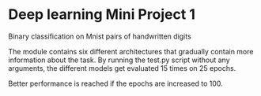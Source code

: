 # Deep learning Mini Project 1
Binary classification on Mnist pairs of handwritten digits

The module contains six different architectures that gradually contain more information about the task.
By running the test.py script without any arguments, the different models get evaluated 15 times on 25 epochs.

Better performance is reached if the epochs are increased to 100.
  

